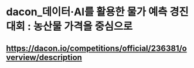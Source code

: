 # dacon_데이터·AI를 활용한 물가 예측 경진대회 : 농산물 가격을 중심으로

## https://dacon.io/competitions/official/236381/overview/description

